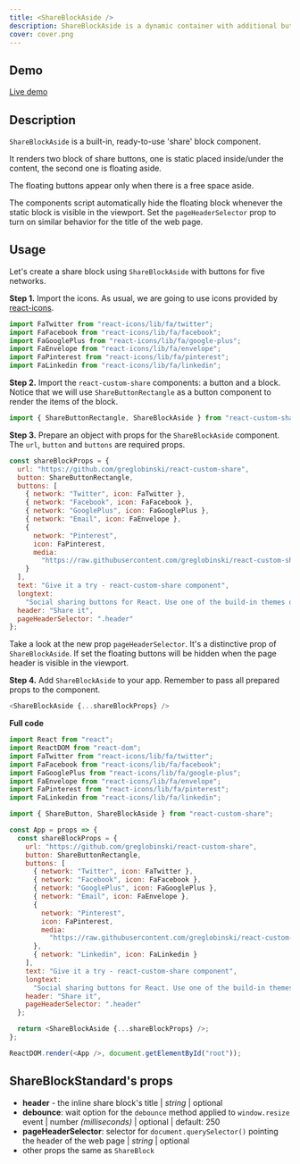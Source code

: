 ```yaml
---
title: <ShareBlockAside />
description: ShareBlockAside is a dynamic container with additional buttons floating aside the content.
cover: cover.png
---
```


## Demo

[Live demo](../live-share-block-aside)

## Description

`ShareBlockAside` is a built-in, ready-to-use 'share' block component.

It renders two block of share buttons, one is static placed inside/under the content, the second one is floating aside.

The floating buttons appear only when there is a free space aside.

The components script automatically hide the floating block whenever the static block is visible in the viewport. Set the `pageHeaderSelector` prop to turn on similar behavior for the title of the web page.

## Usage

Let's create a share block using `ShareBlockAside` with buttons for five networks.

**Step 1.** Import the icons. As usual, we are going to use icons provided by [react-icons](https://github.com/react-icons/react-icons).

```javascript
import FaTwitter from "react-icons/lib/fa/twitter";
import FaFacebook from "react-icons/lib/fa/facebook";
import FaGooglePlus from "react-icons/lib/fa/google-plus";
import FaEnvelope from "react-icons/lib/fa/envelope";
import FaPinterest from "react-icons/lib/fa/pinterest";
import FaLinkedin from "react-icons/lib/fa/linkedin";
```

**Step 2.** Import the `react-custom-share` components: a button and a block. Notice that we will use `ShareButtonRectangle` as a button component to render the items of the block.

```javascript
import { ShareButtonRectangle, ShareBlockAside } from "react-custom-share";
```

**Step 3.** Prepare an object with props for the `ShareBlockAside` component. The `url`, `button` and `buttons` are required props.

```javascript
const shareBlockProps = {
  url: "https://github.com/greglobinski/react-custom-share",
  button: ShareButtonRectangle,
  buttons: [
    { network: "Twitter", icon: FaTwitter },
    { network: "Facebook", icon: FaFacebook },
    { network: "GooglePlus", icon: FaGooglePlus },
    { network: "Email", icon: FaEnvelope },
    {
      network: "Pinterest",
      icon: FaPinterest,
      media:
        "https://raw.githubusercontent.com/greglobinski/react-custom-share/master/static/react-custom-share.gif"
    }
  ],
  text: "Give it a try - react-custom-share component",
  longtext:
    "Social sharing buttons for React. Use one of the build-in themes or create a custom one from the scratch.",
  header: "Share it",
  pageHeaderSelector: ".header"
};
```

Take a look at the new prop `pageHeaderSelector`. It's a distinctive prop of `ShareBlockAside`. If set the floating buttons will be hidden when the page header is visible in the viewport.

**Step 4.** Add `ShareBlockAside` to your app. Remember to pass all prepared props to the component.

```javascript
<ShareBlockAside {...shareBlockProps} />
```

**Full code**

```javascript
import React from "react";
import ReactDOM from "react-dom";
import FaTwitter from "react-icons/lib/fa/twitter";
import FaFacebook from "react-icons/lib/fa/facebook";
import FaGooglePlus from "react-icons/lib/fa/google-plus";
import FaEnvelope from "react-icons/lib/fa/envelope";
import FaPinterest from "react-icons/lib/fa/pinterest";
import FaLinkedin from "react-icons/lib/fa/linkedin";

import { ShareButton, ShareBlockAside } from "react-custom-share";

const App = props => {
  const shareBlockProps = {
    url: "https://github.com/greglobinski/react-custom-share",
    button: ShareButtonRectangle,
    buttons: [
      { network: "Twitter", icon: FaTwitter },
      { network: "Facebook", icon: FaFacebook },
      { network: "GooglePlus", icon: FaGooglePlus },
      { network: "Email", icon: FaEnvelope },
      {
        network: "Pinterest",
        icon: FaPinterest,
        media:
          "https://raw.githubusercontent.com/greglobinski/react-custom-share/master/static/react-custom-share.gif"
      },
      { network: "Linkedin", icon: FaLinkedin }
    ],
    text: "Give it a try - react-custom-share component",
    longtext:
      "Social sharing buttons for React. Use one of the build-in themes or create a custom one from the scratch.",
    header: "Share it",
    pageHeaderSelector: ".header"
  };

  return <ShareBlockAside {...shareBlockProps} />;
};

ReactDOM.render(<App />, document.getElementById("root"));
```

## ShareBlockStandard's props

* **header** - the inline share block's title | _string_ | optional
* **debounce**: wait option for the `debounce` method applied to `window.resize` event | number _(milliseconds)_ | optional | default: 250
* **pageHeaderSelector**: selector for `document.querySelector()` pointing the header of the web page | _string_ | optional
* other props the same as `ShareBlock`
